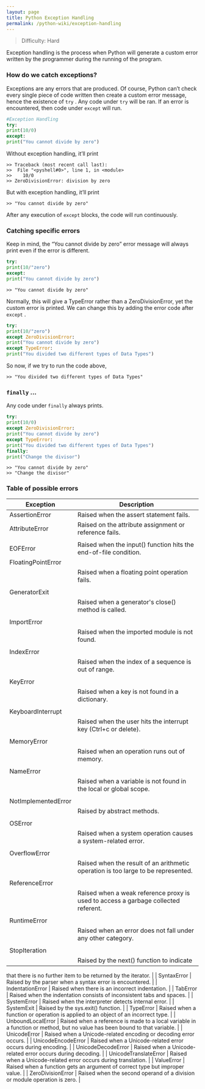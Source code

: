 ```yaml
---
layout: page
title: Python Exception Handling
permalink: /python-wiki/exception-handling
---
```

>Difficulty: Hard

Exception handling is the process when Python will generate a custom error written by the programmer during the running of the program.

### How do we catch exceptions?

Exceptions are any errors that are produced. Of course, Python can’t check every single piece of code written then create a custom error message, hence the existence of `try` . Any code under `try` will be ran. If an error is encountered, then code under `except` will run.

```python
#Exception Handling
try:
print(10/0)
except:
print("You cannot divide by zero")
```

Without exception handling, it’ll print

```
>> Traceback (most recent call last):
>>  File "<pyshell#0>", line 1, in <module>
>>    10/0
>> ZeroDivisionError: division by zero
```

But with exception handling, it’ll print

```
>> "You cannot divide by zero"
```

After any execution of `except` blocks, the code will run continuously.

### Catching specific errors

Keep in mind, the “You cannot divide by zero” error message will always print even if the error is different. 

```python
try:
print(10/"zero")
except:
print("You cannot divide by zero")
```

```
>> "You cannot divide by zero"
```

Normally, this will give a TypeError rather than a ZeroDivisionError, yet the custom error is printed. We can change this by adding the error code after `except` .

```python
try:
print(10/"zero")
except ZeroDivisionError:
print("You cannot divide by zero")
except TypeError:
print("You divided two different types of Data Types")
```

So now, if we try to run the code above,

```
>> "You divided two different types of Data Types"
```

### `finally` …

Any code under `finally` always prints.

```python
try:
print(10/0)
except ZeroDivisionError:
print("You cannot divide by zero")
except TypeError:
print("You divided two different types of Data Types")
finally:
print("Change the divisor")
```

```
>> "You cannot divide by zero"
>> "Change the divisor"
```

### Table of possible errors

| Exception | Description      |
| --- | --- |
| AssertionError | Raised when the assert statement fails. |
| AttributeError | Raised on the attribute assignment or reference fails.
                         |
| EOFError                         | Raised when the input() function hits the end-of-file condition. |
| FloatingPointError
                         | Raised when a floating point operation fails.
                         |
| GeneratorExit
                         | Raised when a generator's close() method is called.
                         |
| ImportError
                         | Raised when the imported module is not found.
                         |
| IndexError
                         | Raised when the index of a sequence is out of range.
                         |
| KeyError
                         | Raised when a key is not found in a dictionary.
                         |
| KeyboardInterrupt
                         | Raised when the user hits the interrupt key (Ctrl+c or delete).
                         |
| MemoryError
                         | Raised when an operation runs out of memory.
                         |
| NameError
                         | Raised when a variable is not found in the local or global scope.
                         |
| NotImplementedError
                         | Raised by abstract methods.
                         |
| OSError
                         | Raised when a system operation causes a system-related error.
                         |
| OverflowError
                         | Raised when the result of an arithmetic operation is too large to be represented.
                         |
| ReferenceError
                         | Raised when a weak reference proxy is used to access a garbage collected referent.
                         |
| RuntimeError
                         | Raised when an error does not fall under any other category.
                         |
| StopIteration
                         | Raised by the next() function to indicate 
that there is no further item to be returned by the iterator.
                         |
| SyntaxError
                         | Raised by the parser when a syntax error is encountered.
                         |
| IndentationError
                         | Raised when there is an incorrect indentation.
                         |
| TabError
                         | Raised when the indentation consists of inconsistent tabs and spaces.
                         |
| SystemError
                         | Raised when the interpreter detects internal error.
                         |
| SystemExit
                         | Raised by the sys.exit() function.
                         |
| TypeError
                         | Raised when a function or operation is applied to an object of an incorrect type.
                         |
| UnboundLocalError
                         | Raised when a reference is made to a local 
variable in a function or method, but no value has been bound to that 
variable.
                         |
| UnicodeError
                         | Raised when a Unicode-related encoding or decoding error occurs.
                         |
| UnicodeEncodeError
                         | Raised when a Unicode-related error occurs during encoding.
                         |
| UnicodeDecodeError
                         | Raised when a Unicode-related error occurs during decoding.
                         |
| UnicodeTranslateError
                         | Raised when a Unicode-related error occurs during translation.
                         |
| ValueError
                         | Raised when a function gets an argument of correct type but improper value.
                         |
| ZeroDivisionError
                         | Raised when the second operand of a division or module operation is zero.
                         |